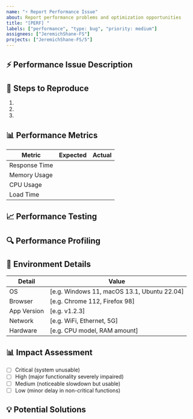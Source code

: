 ```yaml
---
name: "⚡ Report Performance Issue"
about: Report performance problems and optimization opportunities
title: "[PERF] "
labels: ["performance", "type: bug", "priority: medium"]
assignees: ["JeremichShane-FS"]
projects: ["JeremichShane-FS/5"]
---
```


## ⚡ Performance Issue Description

<!-- Describe the performance problem you're experiencing -->

## 🔄 Steps to Reproduce

1.
2.
3.

## 📊 Performance Metrics

<!-- Share specific metrics if available -->

| Metric        | Expected | Actual |
| ------------- | -------- | ------ |
| Response Time |          |        |
| Memory Usage  |          |        |
| CPU Usage     |          |        |
| Load Time     |          |        |

## 📈 Performance Testing

<!-- Describe any performance tests conducted -->

## 🔍 Performance Profiling

<!-- Include any profiling data or methods used to identify bottlenecks -->

## 📱 Environment Details

<!-- Please complete the following information -->

| Detail      | Value                                       |
| ----------- | ------------------------------------------- |
| OS          | [e.g. Windows 11, macOS 13.1, Ubuntu 22.04] |
| Browser     | [e.g. Chrome 112, Firefox 98]               |
| App Version | [e.g. v1.2.3]                               |
| Network     | [e.g. WiFi, Ethernet, 5G]                   |
| Hardware    | [e.g. CPU model, RAM amount]                |

## 📊 Impact Assessment

<!-- How is this affecting users? -->

- [ ] Critical (system unusable)
- [ ] High (major functionality severely impaired)
- [ ] Medium (noticeable slowdown but usable)
- [ ] Low (minor delay in non-critical functions)

## 💡 Potential Solutions

<!-- Any ideas on how to address this issue? -->

